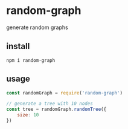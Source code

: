 random-graph
============

generate random graphs

## install

```shell
npm i random-graph
```

## usage

```javascript
const randomGraph = require('random-graph')

// generate a tree with 10 nodes
const tree = randomGraph.randomTree({
    size: 10
})
```
